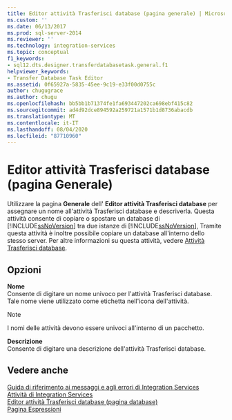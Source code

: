 ```yaml
---
title: Editor attività Trasferisci database (pagina generale) | Microsoft Docs
ms.custom: ''
ms.date: 06/13/2017
ms.prod: sql-server-2014
ms.reviewer: ''
ms.technology: integration-services
ms.topic: conceptual
f1_keywords:
- sql12.dts.designer.transferdatabasetask.general.f1
helpviewer_keywords:
- Transfer Database Task Editor
ms.assetid: 0f65927a-5835-45ee-9c19-e33f00d0755c
author: chugugrace
ms.author: chugu
ms.openlocfilehash: bb5bb1b71374fe1fa693447202ca698ebf415c82
ms.sourcegitcommit: ad4d92dce894592a259721a1571b1d8736abacdb
ms.translationtype: MT
ms.contentlocale: it-IT
ms.lasthandoff: 08/04/2020
ms.locfileid: "87710960"
---
```

# <a name="transfer-database-task-editor-general-page"></a>Editor attività Trasferisci database (pagina Generale)
  Utilizzare la pagina **Generale** dell' **Editor attività Trasferisci database** per assegnare un nome all'attività Trasferisci database e descriverla. Questa attività consente di copiare o spostare un database di [!INCLUDE[ssNoVersion](../includes/ssnoversion-md.md)] tra due istanze di [!INCLUDE[ssNoVersion](../includes/ssnoversion-md.md)], Tramite questa attività è inoltre possibile copiare un database all'interno dello stesso server. Per altre informazioni su questa attività, vedere [Attività Trasferisci database](control-flow/transfer-database-task.md).  
  
## <a name="options"></a>Opzioni  
 **Nome**  
 Consente di digitare un nome univoco per l'attività Trasferisci database. Tale nome viene utilizzato come etichetta nell'icona dell'attività.  
  
> [!NOTE]  
>  I nomi delle attività devono essere univoci all'interno di un pacchetto.  
  
 **Descrizione**  
 Consente di digitare una descrizione dell'attività Trasferisci database.  
  
## <a name="see-also"></a>Vedere anche  
 [Guida di riferimento ai messaggi e agli errori di Integration Services](../../2014/integration-services/integration-services-error-and-message-reference.md)   
 [Attività di Integration Services](control-flow/integration-services-tasks.md)   
 [Editor attività Trasferisci database &#40;pagina database&#41;](../../2014/integration-services/transfer-database-task-editor-databases-page.md)   
 [Pagina Espressioni](expressions/expressions-page.md)  
  
  
